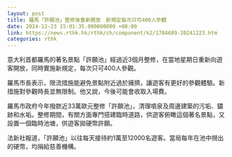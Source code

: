 ```yaml
---
layout: post
title: 羅馬「許願池」整修後重新開放　新規定每次只可400人參觀
date: 2024-12-23 15:01:35.000000000 +08:00
link: https://news.rthk.hk/rthk/ch/component/k2/1784689-20241223.htm
categories: rthk
---
```


意大利首都羅馬的著名景點「許願池」經過近3個月整修，在當地星期日重新向遊客開放，同時實施新規定，每次只可400人參觀。

羅馬市長表示，限流措施能避免景點附近過於擁擠，讓遊客有更好的參觀體驗。新措施對參觀時長並無限制。他又說，今後可能會收取入場費。

羅馬市政府今年撥款近33萬歐元整修「許願池」，清理噴泉及周邊建築的污垢、鏽跡和水垢。整修期間，有關方面專門搭建臨時道路，供遊客俯瞰這個著名景點，又設置一個臨時池塘，供遊客拋硬幣許願。

法新社報道，「許願池」以往每天接待約1萬至12000名遊客。當局每年在池中撈出的硬幣，均捐給慈善機構。
